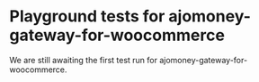 # Playground tests for ajomoney-gateway-for-woocommerce
We are still awaiting the first test run for ajomoney-gateway-for-woocommerce.
